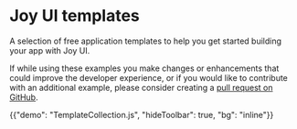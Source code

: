 # Joy UI templates

<p class="description">A selection of free application templates to help you get started building your app with Joy UI.</p>

If while using these examples you make changes or enhancements that could improve the developer experience, or if you would like to contribute with an additional example, please consider creating a [pull request on GitHub](https://github.com/mui/material-ui/blob/master/CONTRIBUTING.md).

{{"demo": "TemplateCollection.js", "hideToolbar": true, "bg": "inline"}}
